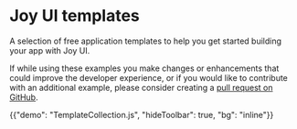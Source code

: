 # Joy UI templates

<p class="description">A selection of free application templates to help you get started building your app with Joy UI.</p>

If while using these examples you make changes or enhancements that could improve the developer experience, or if you would like to contribute with an additional example, please consider creating a [pull request on GitHub](https://github.com/mui/material-ui/blob/master/CONTRIBUTING.md).

{{"demo": "TemplateCollection.js", "hideToolbar": true, "bg": "inline"}}
